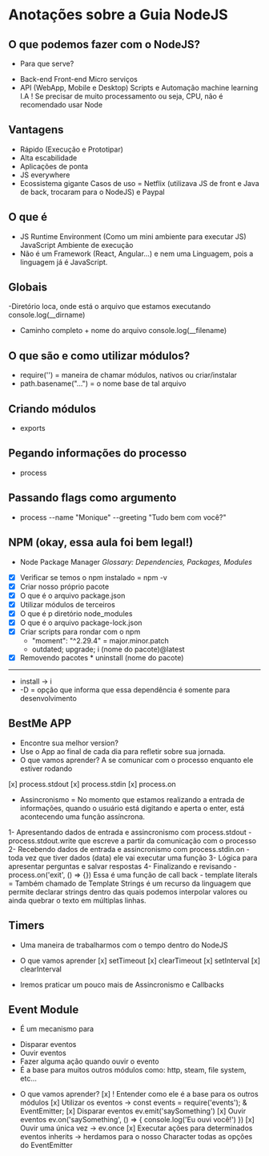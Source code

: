 # Anotações sobre a Guia NodeJS

## O que podemos fazer com o NodeJS?

-   Para que serve?

*   Back-end
    Front-end
    Micro serviços
*   API (WebApp, Mobile e Desktop)
    Scripts e Automação
    machine learning
    I.A
    ! Se precisar de muito processamento ou seja, CPU, não é recomendado usar Node

## Vantagens

-   Rápido (Execução e Prototipar)
-   Alta escabilidade
-   Aplicações de ponta
-   JS everywhere
-   Ecossistema gigante
    Casos de uso = Netflix (utilizava JS de front e Java de back, trocaram para o NodeJS) e Paypal

## O que é

-   JS Runtime Environment (Como um mini ambiente para executar JS)
    JavaScript Ambiente de execução
-   Não é um Framework (React, Angular...) e nem uma Linguagem, pois a linguagem já é JavaScript.

## Globais

-Diretório loca, onde está o arquivo que estamos executando
console.log(\_\_dirname)

-   Caminho completo + nome do arquivo
    console.log(\_\_filename)

## O que são e como utilizar módulos?

-   require('') = maneira de chamar módulos, nativos ou criar/instalar
-   path.basename("...") = o nome base de tal arquivo

## Criando módulos

-   exports

## Pegando informações do processo

-   process

## Passando flags como argumento

-   process --name "Monique" --greeting "Tudo bem com você?"

## NPM (okay, essa aula foi bem legal!)

-   Node Package Manager
    _Glossary: Dependencies, Packages, Modules_

*   [x] Verificar se temos o npm instalado = npm -v
*   [x] Criar nosso próprio pacote
*   [x] O que é o arquivo package.json
*   [x] Utilizar módulos de terceiros
*   [x] O que é p diretório node_modules
*   [x] O que é o arquivo package-lock.json
*   [x] Criar scripts para rondar com o npm
    -   "moment": "^2.29.4" = major.minor.patch
    -   outdated; upgrade; i (nome do pacote)@latest
*   [x] Removendo pacotes \* uninstall (nome do pacote)
<hr>

-   install -> i
-   -D = opção que informa que essa dependência é somente para desenvolvimento

## BestMe APP

-   Encontre sua melhor version?
-   Use o App ao final de cada dia para refletir sobre sua jornada.
-   O que vamos aprender? A se comunicar com o processo enquanto ele estiver rodando

[x] process.stdout
[x] process.stdin
[x] process.on

-   Assincronismo = No momento que estamos realizando a entrada de informações, quando o usuário está digitando e aperta o enter, está acontecendo uma função assíncrona.

1- Apresentando dados de entrada e assincronismo com process.stdout - process.stdout.write que escreve a partir da comunicação com o processo
2- Recebendo dados de entrada e assincronismo com process.stdin.on - toda vez que tiver dados (data) ele vai executar uma função
3- Lógica para apresentar perguntas e salvar respostas
4- Finalizando e revisando - process.on('exit', () => {}) Essa é uma função de call back - template literals = Também chamado de Template Strings é um recurso da linguagem que permite declarar strings dentro das quais podemos interpolar valores ou ainda quebrar o texto em múltiplas linhas.

## Timers

-   Uma maneira de trabalharmos com o tempo dentro do NodeJS
-   O que vamos aprender
    [x] setTimeout
    [x] clearTimeout
    [x] setInterval
    [x] clearInterval

-   Iremos praticar um pouco mais de Assincronismo e Callbacks

## Event Module

-   É um mecanismo para

*   Disparar eventos
*   Ouvir eventos
*   Fazer alguma ação quando ouvir o evento
*   É a base para muitos outros módulos como: http, steam, file system, etc...

-   O que vamos aprender?
    [x] ! Entender como ele é a base para os outros módulos
    [x] Utilizar os eventos
    -> const events = require('events'); & EventEmitter;
    [x] Disparar eventos
    ev.emit('saySomething')
    [x] Ouvir eventos
    ev.on('saySomething', () => {
    console.log('Eu ouvi você!')
    })
    [x] Ouvir uma única vez -> ev.once
    [x] Executar ações para determinados eventos
    inherits -> herdamos para o nosso Character todas as opções do EventEmitter

